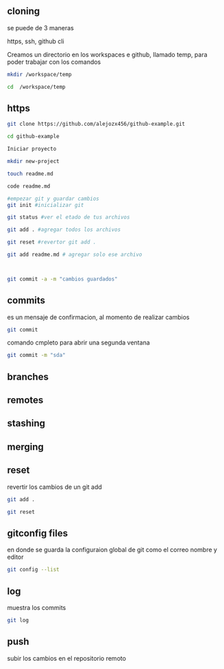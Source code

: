 ## cloning

se puede de 3 maneras

https, ssh, github cli

Creamos un directorio en los workspaces e github, llamado temp, para poder trabajar con los comandos

```sh
mkdir /workspace/temp

cd  /workspace/temp

```

## https
```sh
git clone https://github.com/alejozx456/github-example.git

cd github-example

Iniciar proyecto

mkdir new-project

touch readme.md

code readme.md

#empezar git y guardar cambios
git init #inicializar git

git status #ver el etado de tus archivos

git add . #agregar todos los archivos

git reset #revertor git add .

git add readme.md # agregar solo ese archivo



git commit -a -m "cambios guardados"


```

## commits

es un mensaje de confirmacion, al momento de realizar cambios

```sh
git commit
```
comando cmpleto para abrir una segunda ventana

```sh
git commit -m "sda"
```
## branches

## remotes


## stashing

## merging


## reset

revertir los cambios de un git add


```sh
git add .

git reset

```

## gitconfig files

en donde se guarda la configuraion global de git como el correo nombre y editor


```sh
git config --list

```

## log

muestra los commits

```sh
git log
```

## push

subir los cambios en el repositorio remoto
